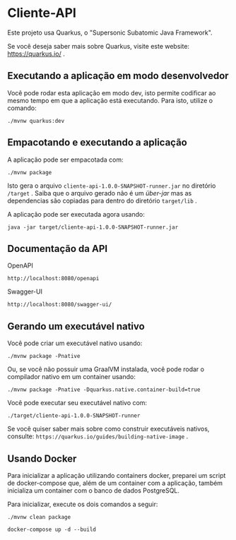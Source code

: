 # Cliente-API

Este projeto usa Quarkus, o "Supersonic Subatomic Java Framework".

Se você deseja saber mais sobre Quarkus, visite este website: https://quarkus.io/ .

## Executando a aplicação em modo desenvolvedor

Você pode rodar esta aplicação em modo dev, isto permite codificar ao mesmo tempo em que a aplicação está executando. Para isto, utilize o comando:


```
./mvnw quarkus:dev
```

## Empacotando e executando a aplicação

A aplicação pode ser empacotada com:

```
./mvnw package
```

Isto gera o arquivo `cliente-api-1.0.0-SNAPSHOT-runner.jar` no diretório `/target` .
Saiba que o arquivo gerado não é um _über-jar_ mas as dependencias são copiadas para dentro do diretório `target/lib` .

A aplicação pode ser executada agora usando:

```
java -jar target/cliente-api-1.0.0-SNAPSHOT-runner.jar
```


## Documentação da API

OpenAPI

`http://localhost:8080/openapi`


Swagger-UI

`http://localhost:8080/swagger-ui/`


## Gerando um executável nativo

Você pode criar um executável nativo usando:

```
./mvnw package -Pnative
```

Ou, se você não possuir uma GraalVM instalada, você pode rodar o compilador nativo em um container usando:

```
./mvnw package -Pnative -Dquarkus.native.container-build=true
```


Você pode executar seu executável nativo com:

```
./target/cliente-api-1.0.0-SNAPSHOT-runner
```

Se você quiser saber mais sobre como construir executáveis nativos, consulte:  `https://quarkus.io/guides/building-native-image` .


## Usando Docker

Para inicializar a aplicação utilizando containers docker, preparei um script de docker-compose que, além de um container com a aplicação, também inicializa um container com o banco de dados PostgreSQL.

Para inicializar, execute os dois comandos a seguir:

```
./mvnw clean package
```
```
docker-compose up -d --build
```

